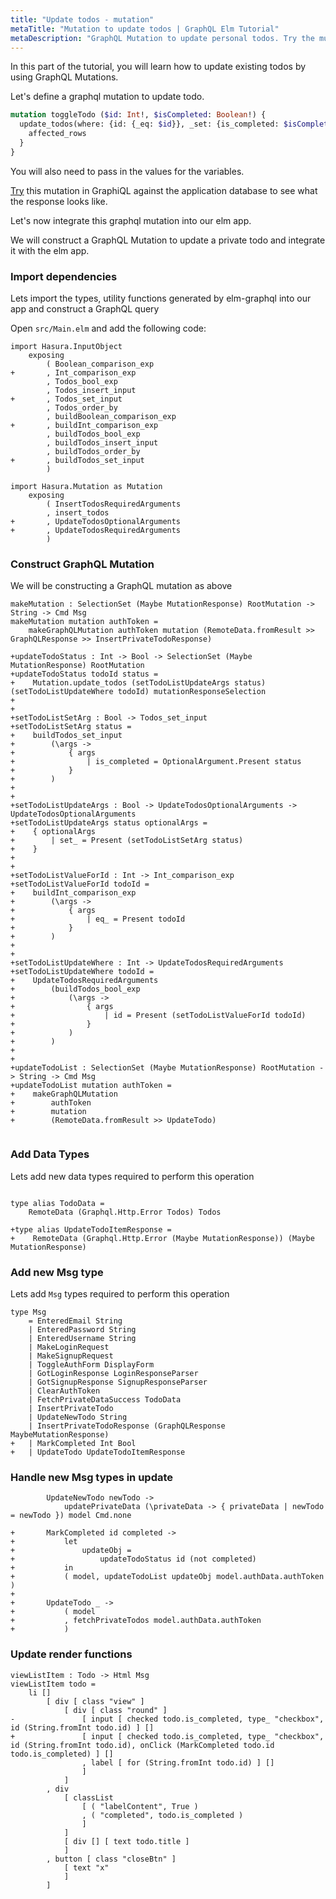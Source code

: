 ```yaml
---
title: "Update todos - mutation"
metaTitle: "Mutation to update todos | GraphQL Elm Tutorial"
metaDescription: "GraphQL Mutation to update personal todos. Try the mutation in GraphiQL, passing the Authorization token to get authenticated results."
---
```


In this part of the tutorial, you will learn how to update existing todos by using GraphQL Mutations.

Let's define a graphql mutation to update todo.

```graphql
mutation toggleTodo ($id: Int!, $isCompleted: Boolean!) {
  update_todos(where: {id: {_eq: $id}}, _set: {is_completed: $isCompleted}) {
    affected_rows
  }
}
```

You will also need to pass in the values for the variables.

[Try](https://hasura.io/learn/graphql/graphiql?tutorial=react-native) this mutation in GraphiQL against the application database to see what the response looks like.

Let's now integrate this graphql mutation into our elm app.

We will construct a GraphQL Mutation to update a private todo and integrate it with the elm app.


### Import dependencies

Lets import the types, utility functions generated by elm-graphql into our app and construct a GraphQL query

Open `src/Main.elm` and add the following code:

<GithubLink link="https://github.com/hasura/learn-graphql/blob/master/tutorials/frontend/elm-graphql/app-final/src/Main.elm" text="src/Main.elm" />


```
import Hasura.InputObject
    exposing
        ( Boolean_comparison_exp
+       , Int_comparison_exp
        , Todos_bool_exp
        , Todos_insert_input
+       , Todos_set_input
        , Todos_order_by
        , buildBoolean_comparison_exp
+       , buildInt_comparison_exp
        , buildTodos_bool_exp
        , buildTodos_insert_input
        , buildTodos_order_by
+       , buildTodos_set_input
        )

import Hasura.Mutation as Mutation
    exposing
        ( InsertTodosRequiredArguments
        , insert_todos
+       , UpdateTodosOptionalArguments
+       , UpdateTodosRequiredArguments
        )

```

### Construct GraphQL Mutation

We will be constructing a GraphQL mutation as above

```
makeMutation : SelectionSet (Maybe MutationResponse) RootMutation -> String -> Cmd Msg
makeMutation mutation authToken =
    makeGraphQLMutation authToken mutation (RemoteData.fromResult >> GraphQLResponse >> InsertPrivateTodoResponse)

+updateTodoStatus : Int -> Bool -> SelectionSet (Maybe MutationResponse) RootMutation
+updateTodoStatus todoId status =
+    Mutation.update_todos (setTodoListUpdateArgs status) (setTodoListUpdateWhere todoId) mutationResponseSelection
+
+
+setTodoListSetArg : Bool -> Todos_set_input
+setTodoListSetArg status =
+    buildTodos_set_input
+        (\args ->
+            { args
+                | is_completed = OptionalArgument.Present status
+            }
+        )
+
+
+setTodoListUpdateArgs : Bool -> UpdateTodosOptionalArguments -> UpdateTodosOptionalArguments
+setTodoListUpdateArgs status optionalArgs =
+    { optionalArgs
+        | set_ = Present (setTodoListSetArg status)
+    }
+
+
+setTodoListValueForId : Int -> Int_comparison_exp
+setTodoListValueForId todoId =
+    buildInt_comparison_exp
+        (\args ->
+            { args
+                | eq_ = Present todoId
+            }
+        )
+
+
+setTodoListUpdateWhere : Int -> UpdateTodosRequiredArguments
+setTodoListUpdateWhere todoId =
+    UpdateTodosRequiredArguments
+        (buildTodos_bool_exp
+            (\args ->
+                { args
+                    | id = Present (setTodoListValueForId todoId)
+                }
+            )
+        )
+
+
+updateTodoList : SelectionSet (Maybe MutationResponse) RootMutation -> String -> Cmd Msg
+updateTodoList mutation authToken =
+    makeGraphQLMutation
+        authToken
+        mutation
+        (RemoteData.fromResult >> UpdateTodo)


```

### Add Data Types

Lets add new data types required to perform this operation

```

type alias TodoData =
    RemoteData (Graphql.Http.Error Todos) Todos

+type alias UpdateTodoItemResponse =
+    RemoteData (Graphql.Http.Error (Maybe MutationResponse)) (Maybe MutationResponse)

```


### Add new Msg type

Lets add `Msg` types required to perform this operation

```
type Msg
    = EnteredEmail String
    | EnteredPassword String
    | EnteredUsername String
    | MakeLoginRequest
    | MakeSignupRequest
    | ToggleAuthForm DisplayForm
    | GotLoginResponse LoginResponseParser
    | GotSignupResponse SignupResponseParser
    | ClearAuthToken
    | FetchPrivateDataSuccess TodoData
    | InsertPrivateTodo
    | UpdateNewTodo String
    | InsertPrivateTodoResponse (GraphQLResponse MaybeMutationResponse)
+   | MarkCompleted Int Bool
+   | UpdateTodo UpdateTodoItemResponse
```


### Handle new Msg types in update

```
        UpdateNewTodo newTodo ->
            updatePrivateData (\privateData -> { privateData | newTodo = newTodo }) model Cmd.none

+       MarkCompleted id completed ->
+           let
+               updateObj =
+                   updateTodoStatus id (not completed)
+           in
+           ( model, updateTodoList updateObj model.authData.authToken )
+
+       UpdateTodo _ ->
+           ( model
+           , fetchPrivateTodos model.authData.authToken
+           )

```


### Update render functions


```
viewListItem : Todo -> Html Msg
viewListItem todo =
    li []
        [ div [ class "view" ]
            [ div [ class "round" ]
-               [ input [ checked todo.is_completed, type_ "checkbox", id (String.fromInt todo.id) ] []
+               [ input [ checked todo.is_completed, type_ "checkbox", id (String.fromInt todo.id), onClick (MarkCompleted todo.id todo.is_completed) ] []
                , label [ for (String.fromInt todo.id) ] []
                ]
            ]
        , div
            [ classList
                [ ( "labelContent", True )
                , ( "completed", todo.is_completed )
                ]
            ]
            [ div [] [ text todo.title ]
            ]
        , button [ class "closeBtn" ]
            [ text "x"
            ]
        ]
```
